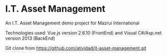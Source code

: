 # I.T. Asset Management
An I.T. Asset Management demo project for Mazrui International

Technologies used: Vue.js version 2.6.10 (FrontEnd) and Visual C#/Asp.net version 2013 (BackEnd)  

Git clone from https://github.com/atividad/it-asset-management.git





